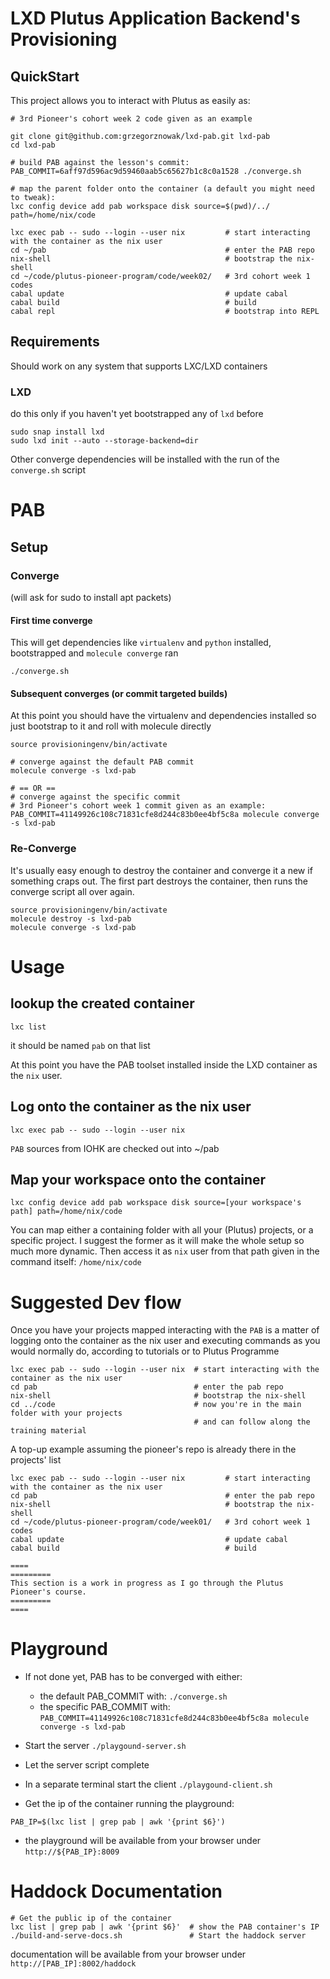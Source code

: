 # LXD Plutus Application Backend's Provisioning

## QuickStart

This project allows you to interact with Plutus as easily as:

```
# 3rd Pioneer's cohort week 2 code given as an example

git clone git@github.com:grzegorznowak/lxd-pab.git lxd-pab
cd lxd-pab

# build PAB against the lesson's commit:
PAB_COMMIT=6aff97d596ac9d59460aab5c65627b1c8c0a1528 ./converge.sh

# map the parent folder onto the container (a default you might need to tweak):
lxc config device add pab workspace disk source=$(pwd)/../ path=/home/nix/code
  
lxc exec pab -- sudo --login --user nix         # start interacting with the container as the nix user
cd ~/pab                                        # enter the PAB repo
nix-shell                                       # bootstrap the nix-shell
cd ~/code/plutus-pioneer-program/code/week02/   # 3rd cohort week 1 codes
cabal update                                    # update cabal
cabal build                                     # build
cabal repl                                      # bootstrap into REPL
```

## Requirements

Should work on any system that supports LXC/LXD containers

### LXD

do this only if you haven't yet bootstrapped any of `lxd` before

```
sudo snap install lxd
sudo lxd init --auto --storage-backend=dir
```

Other converge dependencies will be installed with the run of the `converge.sh` script

# PAB 

## Setup

### Converge

(will ask for sudo to install apt packets)

#### First time converge

This will get dependencies like `virtualenv` and `python` installed, bootstrapped and `molecule converge` ran
```
./converge.sh
```

#### Subsequent converges (or commit targeted builds)
At this point you should have the virtualenv and dependencies installed
so just bootstrap to it and roll with molecule directly

```
source provisioningenv/bin/activate

# converge against the default PAB commit
molecule converge -s lxd-pab  

# == OR == 
# converge against the specific commit 
# 3rd Pioneer's cohort week 1 commit given as an example:
PAB_COMMIT=41149926c108c71831cfe8d244c83b0ee4bf5c8a molecule converge -s lxd-pab
```
### Re-Converge

It's usually easy enough to destroy the container and converge it a new if something craps out.
The first part destroys the container, then runs the converge script all over again.

```
source provisioningenv/bin/activate
molecule destroy -s lxd-pab
molecule converge -s lxd-pab
```

# Usage

## lookup the created container 
```
lxc list
```

it should be named `pab` on that list

At this point you have the PAB toolset installed inside the LXD container 
as the `nix` user. 

## Log onto the container as the nix user

```
lxc exec pab -- sudo --login --user nix
```

`PAB` sources from IOHK are checked out into ~/pab

## Map your workspace onto the container

```
lxc config device add pab workspace disk source=[your workspace's path] path=/home/nix/code
```

You can map either a containing folder with all your (Plutus) projects, or a specific project.
I suggest the former as it will make the whole setup so much more dynamic.
Then access it as `nix` user from that path given in the command itself: `/home/nix/code`


# Suggested Dev flow

Once you have your projects mapped interacting with the `PAB` is a matter of logging onto the container as the nix user
and executing commands as you would normally do, according to tutorials or to Plutus Programme

```
lxc exec pab -- sudo --login --user nix  # start interacting with the container as the nix user
cd pab                                   # enter the pab repo
nix-shell                                # bootstrap the nix-shell
cd ../code                               # now you're in the main folder with your projects 
                                         # and can follow along the training material
```

A top-up example assuming the pioneer's repo is already there in the projects' list
```
lxc exec pab -- sudo --login --user nix         # start interacting with the container as the nix user
cd pab                                          # enter the pab repo
nix-shell                                       # bootstrap the nix-shell
cd ~/code/plutus-pioneer-program/code/week01/   # 3rd cohort week 1 codes
cabal update                                    # update cabal
cabal build                                     # build
```

```
====
=========
This section is a work in progress as I go through the Plutus Pioneer's course.
=========
====
```

# Playground

* If not done yet, PAB has to be converged with either:
  * the default PAB_COMMIT with: `./converge.sh`
  * the specific PAB_COMMIT with: `PAB_COMMIT=41149926c108c71831cfe8d244c83b0ee4bf5c8a molecule converge -s lxd-pab`

* Start the server
`./playgound-server.sh`

* Let the server script complete

* In a separate terminal start the client
`./playgound-client.sh `

* Get the ip of the container running the playground:
```
PAB_IP=$(lxc list | grep pab | awk '{print $6}')
```
* the playground will be available from your browser under `http://${PAB_IP}:8009` 

# Haddock Documentation

```
# Get the public ip of the container
lxc list | grep pab | awk '{print $6}'  # show the PAB container's IP
./build-and-serve-docs.sh               # Start the haddock server
```

documentation will be available from your browser under `http://[PAB_IP]:8002/haddock`
